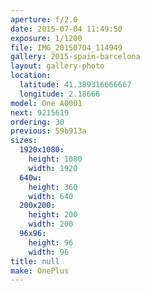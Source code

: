 ```yaml
---
aperture: f/2.0
date: 2015-07-04 11:49:50
exposure: 1/1200
file: IMG_20150704_114949
gallery: 2015-spain-barcelona
layout: gallery-photo
location:
  latitude: 41.389316666667
  longitude: 2.18666
model: One A0001
next: 9215619
ordering: 30
previous: 59b913a
sizes:
  1920x1080:
    height: 1080
    width: 1920
  640w:
    height: 360
    width: 640
  200x200:
    height: 200
    width: 200
  96x96:
    height: 96
    width: 96
title: null
make: OnePlus
---
```

